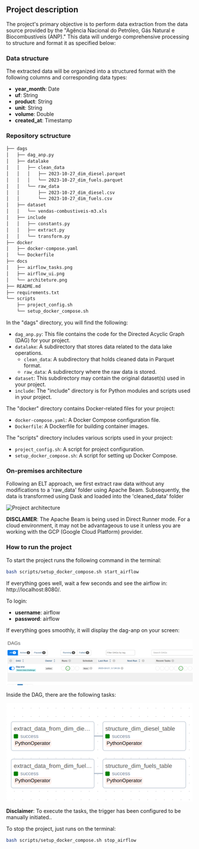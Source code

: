 ## Project description

The project's primary objective is to perform data extraction from the data source provided by the "Agência Nacional do Petróleo, Gás Natural e Biocombustíveis (ANP)." This data will undergo comprehensive processing to structure and format it as specified below:

### Data structure

The extracted data will be organized into a structured format with the following columns and corresponding data types:

- **year_month**: Date
- **uf**: String
- **product**: String
- **unit**: String
- **volume**: Double
- **created_at**: Timestamp

### Repository sctructure
```sh
├── dags
│   ├── dag_anp.py
│   ├── datalake
│   │   ├── clean_data
│   │   │   ├── 2023-10-27_dim_diesel.parquet
│   │   │   └── 2023-10-27_dim_fuels.parquet
│   │   └── raw_data
│   │       ├── 2023-10-27_dim_diesel.csv
│   │       └── 2023-10-27_dim_fuels.csv
│   ├── dataset
│   │   └── vendas-combustiveis-m3.xls
│   ├── include
│   │   ├── constants.py
│   │   ├── extract.py
│   │   └── transform.py
├── docker
│   ├── docker-compose.yaml
│   └── Dockerfile
├── docs
│   ├── airflow_tasks.png
│   ├── airflow_ui.png
│   └── architeture.png
├── README.md
├── requirements.txt
└── scripts
    ├── project_config.sh
    └── setup_docker_compose.sh
``````

In the "dags" directory, you will find the following:

- `dag_anp.py`: This file contains the code for the Directed Acyclic Graph (DAG) for your project.
- `datalake`: A subdirectory that stores data related to the data lake operations.
  - `clean_data`: A subdirectory that holds cleaned data in Parquet format.
  - `raw_data`: A subdirectory where the raw data is stored.
- `dataset`: This subdirectory may contain the original dataset(s) used in your project.
- `include`: The "include" directory is for Python modules and scripts used in your project.

The "docker" directory contains Docker-related files for your project:

- `docker-compose.yaml`: A Docker Compose configuration file.
- `Dockerfile`: A Dockerfile for building container images.


The "scripts" directory includes various scripts used in your project:

- `project_config.sh`: A script for project configuration.
- `setup_docker_compose.sh`: A script for setting up Docker Compose.


### On-premises architecture
Following an ELT approach, we first extract raw data without any modifications to a 'raw_data' folder using Apache Beam. Subsequently, the data is transformed using Dask and loaded into the 'cleaned_data' folder

![Project architecture](docs/architeture.png)

**DISCLAMER**: The Apache Beam is being used in Direct Runner mode. For a cloud environment, it may not be advantageous to use it unless you are working with the GCP (Google Cloud Platform) provider.

### How to run the project

To start the project runs the following command in the terminal:

```sh
bash scripts/setup_docker_compose.sh start_airflow
```

If everything goes well, wait a few seconds and see the airflow in: http://localhost:8080/.

To login:

- **username**: airflow
- **password**: airflow

If everything goes smoothly, it will display the dag-anp on your screen:

![Airflow UI](docs/airflow_ui.png)

Inside the DAG, there are the following tasks:

![Airflow Tasks](docs/airflow_tasks.png)

**Disclaimer**: To execute the tasks, the trigger has been configured to be manually initiated..

To stop the project, just runs on the terminal:
```sh
bash scripts/setup_docker_compose.sh stop_airflow
```